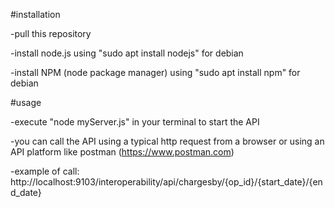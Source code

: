 #installation

-pull this repository 

-install node.js using "sudo apt install nodejs" for debian 

-install NPM (node package manager) using "sudo apt install npm" for debian 

#usage

-execute "node myServer.js" in your terminal to start the API 

-you can call the API using a typical http request from a browser or using an API platform like postman (https://www.postman.com)

-example of call: http://localhost:9103/interoperability/api/chargesby/{op_id}/{start_date}/{end_date}
